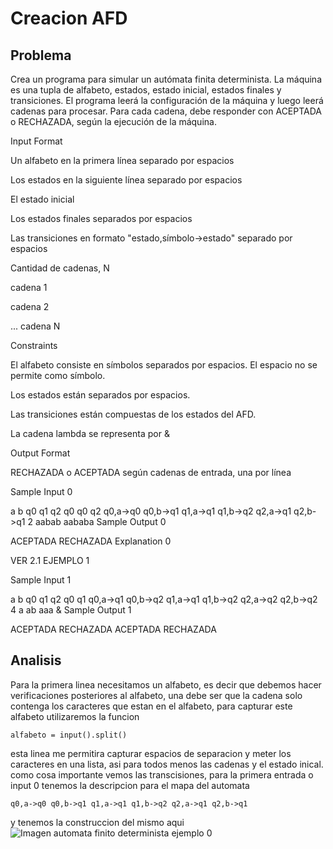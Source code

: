 # Creacion AFD
## Problema
Crea un programa para simular un autómata finita determinista. La máquina es una tupla de alfabeto, estados, estado inicial, estados finales y transiciones. El programa leerá la configuración de la máquina y luego leerá cadenas para procesar. Para cada cadena, debe responder con ACEPTADA o RECHAZADA, según la ejecución de la máquina.

Input Format

Un alfabeto en la primera línea separado por espacios

Los estados en la siguiente línea separado por espacios

El estado inicial

Los estados finales separados por espacios

Las transiciones en formato "estado,símbolo->estado" separado por espacios

Cantidad de cadenas, N

cadena 1

cadena 2

... cadena N

Constraints

El alfabeto consiste en símbolos separados por espacios. El espacio no se permite como símbolo.

Los estados están separados por espacios.

Las transiciones están compuestas de los estados del AFD.

La cadena lambda se representa por &

Output Format

RECHAZADA o ACEPTADA según cadenas de entrada, una por línea

Sample Input 0

a b
q0 q1 q2
q0
q0 q2
q0,a->q0 q0,b->q1 q1,a->q1 q1,b->q2 q2,a->q1 q2,b->q1
2
aabab
aababa
Sample Output 0

ACEPTADA
RECHAZADA
Explanation 0

VER 2.1 EJEMPLO 1

Sample Input 1

a b
q0 q1 q2
q0
q1
q0,a->q1 q0,b->q2 q1,a->q1 q1,b->q2 q2,a->q2 q2,b->q2
4
a
ab
aaa
&
Sample Output 1

ACEPTADA
RECHAZADA
ACEPTADA
RECHAZADA

## Analisis
Para la primera linea necesitamos un alfabeto, es decir que debemos hacer verificaciones posteriores al alfabeto, una debe ser que la cadena solo contenga los caracteres que estan en el alfabeto, para capturar este alfabeto utilizaremos la funcion
```
alfabeto = input().split()
```
esta linea me permitira capturar espacios de separacion y meter los caracteres en una lista, asi para todos menos las cadenas y el estado inical.
como cosa importante vemos las transcisiones, para la primera entrada o input 0 tenemos la descripcion para el mapa del automata
```
q0,a->q0 q0,b->q1 q1,a->q1 q1,b->q2 q2,a->q1 q2,b->q1
```
y tenemos la construccion del mismo aqui
![Imagen automata finito determinista ejemplo 0](/DiseñoAfd/img/Captura%20de%20pantalla%202024-09-21%20192729.png)